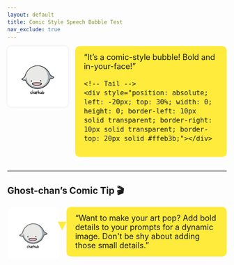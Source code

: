 ```yaml
---
layout: default
title: Comic Style Speech Bubble Test
nav_exclude: true
---
```


<!-- Ghost-chan with Comic Style Speech Bubble -->
<div style="display: flex; align-items: flex-start; gap: 1rem; margin-bottom: 2rem;">

  <!-- Character image -->
  <img src="/assets/ghostchan.png" alt="Ghost-chan" style="width: 140px; border-radius: 10px; box-shadow: 0 0 5px rgba(0,0,0,0.1);" />

  <!-- Comic Style Speech Bubble with Tail -->
  <div style="position: relative; background-color: #ffeb3b; border-radius: 10px; padding: 15px 20px; font-size: 18px; max-width: 600px;">
    “It’s a comic-style bubble! Bold and in-your-face!”

    <!-- Tail -->
    <div style="position: absolute; left: -20px; top: 30%; width: 0; height: 0; border-left: 10px solid transparent; border-right: 10px solid transparent; border-top: 20px solid #ffeb3b;"></div>
  </div>

</div>

---

## Ghost-chan’s Comic Tip 🎬

<div style="display: flex; align-items: flex-start; gap: 1rem; margin-top: 1rem;">

  <img src="/assets/ghostchan.png" alt="Ghost-chan" style="width: 120px; border-radius: 10px;" />

  <div style="position: relative; background-color: #ffeb3b; border-radius: 10px; padding: 15px 20px; font-size: 18px; max-width: 600px;">
    “Want to make your art pop? Add bold details to your prompts for a dynamic image. Don't be shy about adding those small details.”
    <!-- Tail -->
    <div style="position: absolute; left: -20px; top: 30%; width: 0; height: 0; border-left: 10px solid transparent; border-right: 10px solid transparent; border-top: 20px solid #ffeb3b;"></div>
  </div>

</div>
